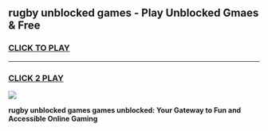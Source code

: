 
## rugby unblocked games - Play Unblocked Gmaes & Free
<h3>
<a href="https://news.freeplayer.one?title=rugby_unblocked_games&ref=23F">CLICK TO PLAY</a></h3>
<hr>

<h3>
<a href="https://news.freeplayer.one?title=rugby_unblocked_games&ref=23F">CLICK 2 PLAY</a>
  
</h3>

<a href="https://news.freeplayer.one?title=rugby_unblocked_games&ref=23F/"><img src="https://clearcache.store/games.png"></a>


**rugby unblocked games games unblocked: Your Gateway to Fun and Accessible Online Gaming**

